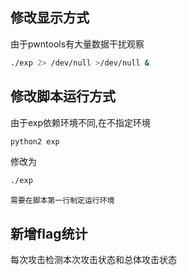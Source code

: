 ## 修改显示方式
由于pwntools有大量数据干扰观察
```bash
./exp 2> /dev/null >/dev/null &
```
## 修改脚本运行方式
由于exp依赖环境不同,在不指定环境
```bash
python2 exp
```
修改为
```bash
./exp
```
`需要在脚本第一行制定运行环境`

## 新增flag统计
每次攻击检测本次攻击状态和总体攻击状态
